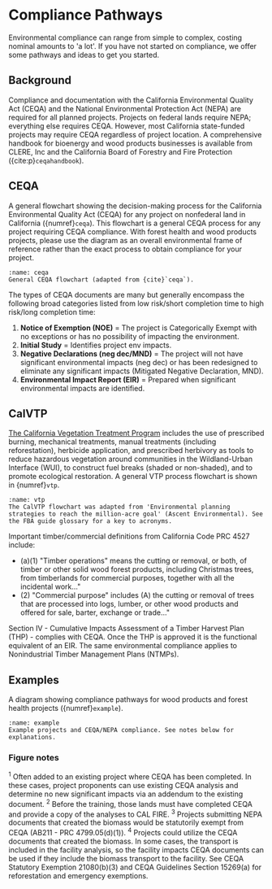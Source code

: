 # Compliance Pathways
Environmental compliance can range from simple to complex, costing nominal amounts to 'a lot'. If you have not started on compliance, we offer some pathways and ideas to get you started.

## Background
Compliance and documentation with the California Environmental Quality Act (CEQA) and the National Environmental Protection Act (NEPA) are required for all planned projects. Projects on federal lands require NEPA; everything else requires CEQA. However, most California state-funded projects may require CEQA regardless of project location. A comprehensive handbook for bioenergy and wood products businesses is available from CLERE, Inc and the California Board of Forestry and Fire Protection ({cite:p}`ceqahandbook`).

## CEQA
A general flowchart showing the decision-making process for the California Environmental Quality Act (CEQA) for any project on nonfederal land in California ({numref}`ceqa`). This flowchart is a general CEQA process for any project requiring CEQA compliance. With forest health and wood products projects, please use the diagram as an overall environmental frame of reference rather than the exact process to obtain compliance for your project.

```{figure} /figures/ceqa.png
:name: ceqa
General CEQA flowchart (adapted from {cite}`ceqa`).
```

The types of CEQA documents are many but generally encompass the following broad categories listed from low risk/short completion time to high risk/long completion time:

1. **Notice of Exemption (NOE)** = The project is Categorically Exempt with no exceptions or has no possibility of impacting the environment.
2. **Initial Study** = Identifies project env impacts.
3. **Negative Declarations (neg dec/MND)** = The project will not have significant environmental impacts (neg dec) or has been redesigned to eliminate any significant impacts (Mitigated Negative Declaration, MND).
4. **Environmental Impact Report (EIR)** = Prepared when significant environmental impacts are identified.

## CalVTP

[The California Vegetation Treatment Program](https://bof.fire.ca.gov/projects-and-programs/calvtp-homepage-and-storymap) includes the use of prescribed burning, mechanical treatments, manual treatments (including reforestation), herbicide application, and prescribed herbivory as tools to reduce hazardous vegetation around communities in the Wildland-Urban Interface (WUI), to construct fuel breaks (shaded or non-shaded), and to promote ecological restoration. A general VTP process flowchart is shown in {numref}`vtp`.

```{figure} /figures/vtp.png
:name: vtp
The CalVTP flowchart was adapted from 'Environmental planning strategies to reach the million-acre goal' (Ascent Environmental). See the FBA guide glossary for a key to acronyms.
```

Important timber/commercial definitions from California Code PRC 4527 include:

- (a)(1) "Timber operations" means the cutting or removal, or both, of timber or other solid wood forest products, including Christmas trees, from timberlands for commercial purposes, together with all the incidental work..."
- (2) "Commercial purpose" includes (A) the cutting or removal of trees that are processed into logs, lumber, or other wood products and offered for sale, barter, exchange or trade..."

Section IV - Cumulative Impacts Assessment of a Timber Harvest Plan (THP) - complies with CEQA. Once the THP is approved it is the functional equivalent of an EIR. The same environmental compliance applies to Nonindustrial Timber Management Plans (NTMPs).

## Examples

A diagram showing compliance pathways for wood products and forest health projects ({numref}`example`).

```{figure} /figures/example.png
:name: example
Example projects and CEQA/NEPA compliance. See notes below for explanations.
```

### Figure notes

<sup>1</sup> Often added to an existing project where CEQA has been completed. In these cases, project proponents can use existing CEQA analysis and determine no new significant impacts via an addendum to the existing document.
<sup>2</sup> Before the training, those lands must have completed CEQA and provide a copy of the analyses to CAL FIRE.
<sup>3</sup> Projects submitting NEPA documents that created the biomass would be statutorily exempt from CEQA (AB211 - PRC 4799.05(d)(1)).
<sup>4</sup> Projects could utilize the CEQA documents that created the biomass. In some cases, the transport is included in the facility analysis, so the facility impacts CEQA documents can be used if they include the biomass transport to the facility. See CEQA Statutory Exemption 21080(b)(3) and CEQA Guidelines Section 15269(a) for reforestation and emergency exemptions.